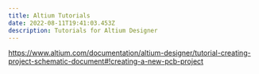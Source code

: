 ```yaml
---
title: Altium Tutorials
date: 2022-08-11T19:41:03.453Z
description: Tutorials for Altium Designer
---
```

<https://www.altium.com/documentation/altium-designer/tutorial-creating-project-schematic-document#!creating-a-new-pcb-project>
